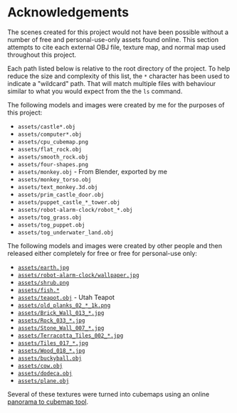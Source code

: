 # Acknowledgements

The scenes created for this project would not have been possible without a
number of free and personal-use-only assets found online. This section attempts
to cite each external OBJ file, texture map, and normal map used throughout this
project.

Each path listed below is relative to the root directory of the project. To help
reduce the size and complexity of this list, the `*` character has been used to
indicate a "wildcard" path. That will match multiple files with behaviour
similar to what you would expect from the the `ls` command.

The following models and images were created by me for the purposes of this
project:

* `assets/castle*.obj`
* `assets/computer*.obj`
* `assets/cpu_cubemap.png`
* `assets/flat_rock.obj`
* `assets/smooth_rock.obj`
* `assets/four-shapes.png`
* `assets/monkey.obj` - From Blender, exported by me
* `assets/monkey_torso.obj`
* `assets/text_monkey.3d.obj`
* `assets/prim_castle_door.obj`
* `assets/puppet_castle_*_tower.obj`
* `assets/robot-alarm-clock/robot_*.obj`
* `assets/tog_grass.obj`
* `assets/tog_puppet.obj`
* `assets/tog_underwater_land.obj`

The following models and images were created by other people and then released
either completely for free or free for personal-use only:

* [`assets/earth.jpg`](https://www.solarsystemscope.com/textures/)
* [`assets/robot-alarm-clock/wallpaper.jpg`](https://bit.ly/32VxPba)
* [`assets/shrub.png`](https://freestocktextures.com/texture/shrub-nature-evergreen,810.html)
* [`assets/fish.*`](https://free3d.com/3d-model/3d-fish-model-low-poly-63627.html)
* [`assets/teapot.obj`](https://graphics.stanford.edu/courses/cs148-10-summer/as3/as3.html) - Utah Teapot
* [`assets/old_planks_02_*_1k.png`](https://texturehaven.com/tex/?c=wood&t=old_planks_02)
* [`assets/Brick_Wall_013_*.jpg`](https://3dtextures.me/2018/05/26/brick-wall-013/)
* [`assets/Rock_033_*.jpg`](https://3dtextures.me/2019/07/01/rock-033/)
* [`assets/Stone_Wall_007_*.jpg`](https://3dtextures.me/2018/03/18/stone-wall-007/)
* [`assets/Terracotta_Tiles_002_*.jpg`](https://3dtextures.me/2019/02/19/terracotta-bricks-001/)
* [`assets/Tiles_017_*.jpg`](https://3dtextures.me/2019/03/08/tiles-017/)
* [`assets/Wood_018_*.jpg`](https://3dtextures.me/2019/07/04/wood-018/)
* [`assets/buckyball.obj`](https://www.student.cs.uwaterloo.ca/~cs488/Spring2019/a4.html)
* [`assets/cow.obj`](https://www.student.cs.uwaterloo.ca/~cs488/Spring2019/a4.html)
* [`assets/dodeca.obj`](https://www.student.cs.uwaterloo.ca/~cs488/Spring2019/a4.html)
* [`assets/plane.obj`](https://www.student.cs.uwaterloo.ca/~cs488/Spring2019/a4.html)

Several of these textures were turned into cubemaps using an online
[panorama to cubemap tool](http://gonchar.me/panorama/).
